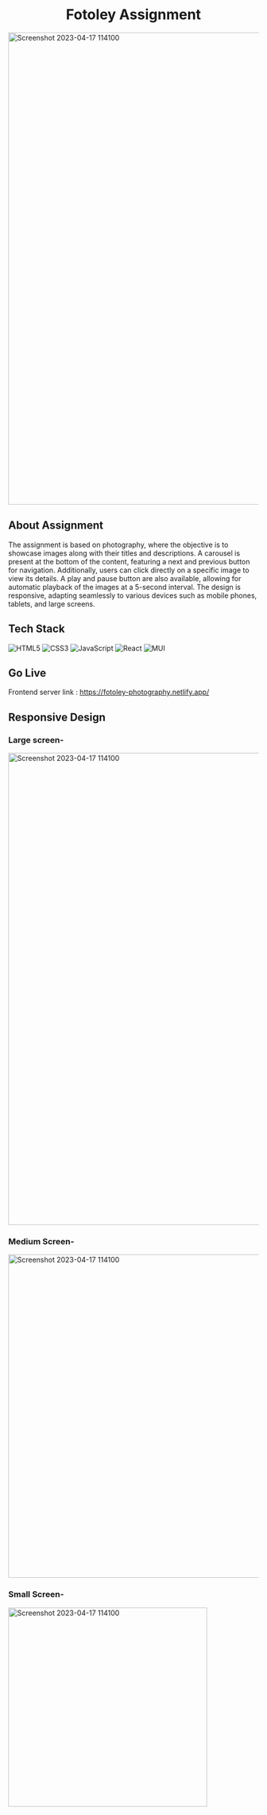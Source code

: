 # <h1 align="center">Fotoley Assignment</h1>
<img width="949" alt="Screenshot 2023-04-17 114100" src="https://github.com/123bhagesh/fotoley-assignment/assets/99644302/77c99dae-ca28-4b38-a8d8-c1f2abccb1b5">

## About Assignment
The assignment is based on photography, where the objective is to showcase images along with their titles and descriptions. A carousel is present at the bottom of the content, featuring a next and previous button for navigation. Additionally, users can click directly on a specific image to view its details. A play and pause button are also available, allowing for automatic playback of the images at a 5-second interval. The design is responsive, adapting seamlessly to various devices such as mobile phones, tablets, and large screens.

## Tech Stack

![HTML5](https://img.shields.io/badge/html5-%23E34F26.svg?style=for-the-badge&logo=html5&logoColor=white)
![CSS3](https://img.shields.io/badge/css3-%231572B6.svg?style=for-the-badge&logo=css3&logoColor=white)
![JavaScript](https://img.shields.io/badge/javascript-%23323330.svg?style=for-the-badge&logo=javascript&logoColor=%23F7DF1E)
![React](https://img.shields.io/badge/React-20232A?style=for-the-badge&logo=react&logoColor=61DAFB)
![MUI](https://img.shields.io/badge/MUI-%230081CB.svg?style=for-the-badge&logo=mui&logoColor=white)

## Go Live
Frontend server link : https://fotoley-photography.netlify.app/

## Responsive Design

### Large screen-
<img width="949" alt="Screenshot 2023-04-17 114100" src="https://github.com/123bhagesh/fotoley-assignment/assets/99644302/77c99dae-ca28-4b38-a8d8-c1f2abccb1b5">

### Medium Screen-
<img width="650" alt="Screenshot 2023-04-17 114100" src="https://github.com/123bhagesh/fotoley-assignment/assets/99644302/3180ec2c-e453-4373-a8b7-eab81744d7cc">

### Small Screen-

<img width="400" alt="Screenshot 2023-04-17 114100" src="https://github.com/123bhagesh/fotoley-assignment/assets/99644302/1c673c9d-ed9e-4a1c-9952-8d0ddc79b1ba">
